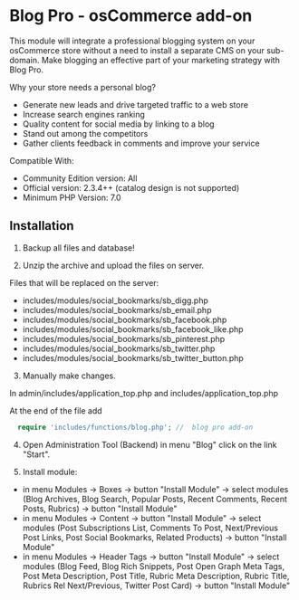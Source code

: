 # Blog Pro - osCommerce add-on
This module will integrate a professional blogging system on your osCommerce store without a need to install a separate CMS on your sub-domain. Make blogging an effective part of your marketing strategy with Blog Pro.

Why your store needs a personal blog?

* Generate new leads and drive targeted traffic to a web store
* Increase search engines ranking
* Quality content for social media by linking to a blog
* Stand out among the competitors
* Gather clients feedback in comments and improve your service

Compatible With:

* Community Edition version: All 
* Official version: 2.3.4++ (catalog design is not supported)
* Minimum PHP Version: 7.0

## Installation

1. Backup all files and database!

2. Unzip the archive and upload the files on server.

Files that will be replaced on the server:

- includes/modules/social_bookmarks/sb_digg.php
- includes/modules/social_bookmarks/sb_email.php
- includes/modules/social_bookmarks/sb_facebook.php
- includes/modules/social_bookmarks/sb_facebook_like.php
- includes/modules/social_bookmarks/sb_pinterest.php
- includes/modules/social_bookmarks/sb_twitter.php
- includes/modules/social_bookmarks/sb_twitter_button.php 

3. Manually make changes.

In admin/includes/application_top.php and
includes/application_top.php

At the end of the file add

```php
  require 'includes/functions/blog.php'; //  blog pro add-on
```

4. Open Administration Tool (Backend) in menu "Blog" click on the link "Start".

5. Install module:

- in menu Modules -> Boxes -> button "Install Module" -> select modules (Blog Archives, Blog Search, Popular Posts, Recent Comments, Recent Posts, Rubrics) -> button "Install Module"
- in menu Modules -> Content -> button "Install Module" -> select modules (Post Subscriptions List, Comments To Post, Next/Previous Post Links, Post Social Bookmarks, Related Products) -> button "Install Module"
- in menu Modules -> Header Tags -> button "Install Module" -> select modules (Blog Feed, Blog Rich Snippets, Post Open Graph Meta Tags, Post Meta Description, Post Title, Rubric Meta Description, Rubric Title, Rubrics Rel Next/Previous, Twitter Post Card) -> button "Install Module"

